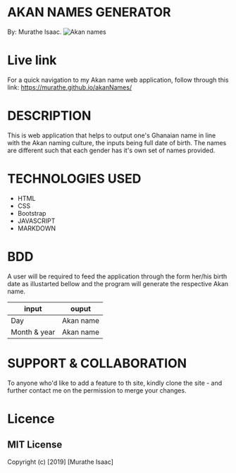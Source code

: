 # AKAN NAMES GENERATOR

By: Murathe Isaac.
![Akan names](https://github.com/Murathe/akanNames/blob/master/images/image.jpg)

# Live link
For a quick navigation to my Akan name web application, follow through this link: https://murathe.github.io/akanNames/

# DESCRIPTION 

This is web application that helps to output one's Ghanaian name in line with the Akan naming culture, the inputs being full date of birth. The names are different such that each gender has it's own set of names provided.

# TECHNOLOGIES USED

- HTML
- CSS
- Bootstrap
- JAVASCRIPT
- MARKDOWN

# BDD
A user will be required to feed the application through the form her/his birth date as illustarted bellow and the program will generate the respective Akan name.

input           | ouput
----------------|--------------
Day             | Akan name
Month & year    | Akan name



# SUPPORT & COLLABORATION

To anyone who'd like to add a feature to th site, kindly clone the site -  and further contact me on the permission to merge your changes.

# Licence
## MIT License

Copyright (c) [2019] [Murathe Isaac]

